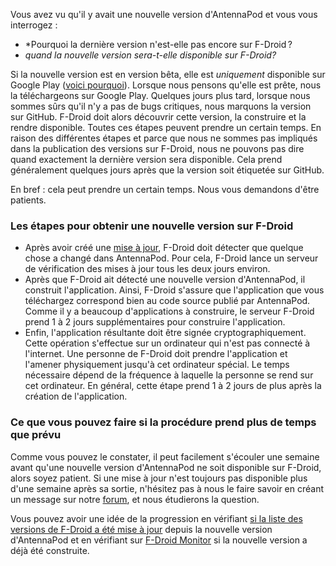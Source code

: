 Vous avez vu qu'il y avait une nouvelle version d'AntennaPod et vous vous interrogez :

* *Pourquoi la dernière version n'est-elle pas encore sur F-Droid ?
* *quand la nouvelle version sera-t-elle disponible sur F-Droid?*

Si la nouvelle version est en version bêta, elle est *uniquement* disponible sur Google Play ([voici pourquoi](/documentation/general/beta)). Lorsque nous pensons qu'elle est prête, nous la téléchargeons sur Google Play. Quelques jours plus tard, lorsque nous sommes sûrs qu'il n'y a pas de bugs critiques, nous marquons la version sur GitHub. F-Droid doit alors découvrir cette version, la construire et la rendre disponible. Toutes ces étapes peuvent prendre un certain temps. En raison des différentes étapes et parce que nous ne sommes pas impliqués dans la publication des versions sur F-Droid, nous ne pouvons pas dire quand exactement la dernière version sera disponible. Cela prend généralement quelques jours après que la version soit étiquetée sur GitHub.

En bref : cela peut prendre un certain temps. Nous vous demandons d'être patients.

### Les étapes pour obtenir une nouvelle version sur F-Droid

- Après avoir créé une [mise à jour](https://github.com/AntennaPod/AntennaPod/releases), F-Droid doit détecter que quelque chose a changé dans AntennaPod. Pour cela, F-Droid lance un serveur de vérification des mises à jour tous les deux jours environ.
- Après que F-Droid ait détecté une nouvelle version d'AntennaPod, il construit l'application. Ainsi, F-Droid s'assure que l'application que vous téléchargez correspond bien au code source publié par AntennaPod. Comme il y a beaucoup d'applications à construire, le serveur F-Droid prend 1 à 2 jours supplémentaires pour construire l'application.
- Enfin, l'application résultante doit être signée cryptographiquement. Cette opération s'effectue sur un ordinateur qui n'est pas connecté à l'internet. Une personne de F-Droid doit prendre l'application et l'amener physiquement jusqu'à cet ordinateur spécial. Le temps nécessaire dépend de la fréquence à laquelle la personne se rend sur cet ordinateur. En général, cette étape prend 1 à 2 jours de plus après la création de l'application.

### Ce que vous pouvez faire si la procédure prend plus de temps que prévu

Comme vous pouvez le constater, il peut facilement s'écouler une semaine avant qu'une nouvelle version d'AntennaPod ne soit disponible sur F-Droid, alors soyez patient. Si une mise à jour n'est toujours pas disponible plus d'une semaine après sa sortie, n'hésitez pas à nous le faire savoir en créant un message sur notre [forum](https://forum.antennapod.org/), et nous étudierons la question.

Vous pouvez avoir une idée de la progression en vérifiant [si la liste des versions de F-Droid a été mise à jour](https://gitlab.com/fdroid/fdroiddata/-/commits/master?search=Update+known+apks) depuis la nouvelle version d'AntennaPod et en vérifiant sur [F-Droid Monitor](https://monitor.f-droid.org/builds/build) si la nouvelle version a déjà été construite.
